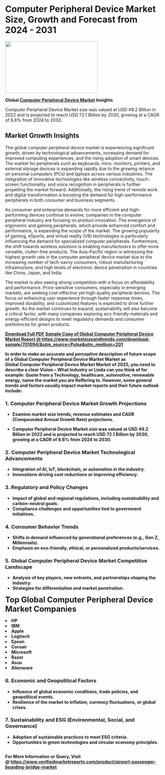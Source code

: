 <H1>Computer Peripheral Device Market Size, Growth and Forecast from 2024 - 2031</H1><img class="aligncenter size-medium wp-image-584254" src="https://thirdeyenews.in/wp-content/uploads/2024/09/Global-Market-Research-300x168.jpeg" alt="" width="300" height="168" /><p><strong>Global&nbsp;<a href="https://www.marketsizeandtrends.com/download-sample/701094/&amp;utm_source=Pulse&amp;utm_medium=201">Computer Peripheral Device Market</a> Insights</strong></p><p>Computer Peripheral Device Market size was valued at USD 49.2 Billion in 2022 and is projected to reach USD 72.1 Billion by 2030, growing at a CAGR of 6.6% from 2024 to 2030.</p><p><h2>Market Growth Insights</h2> <p>The global computer peripheral device market is experiencing significant growth, driven by technological advancements, increasing demand for improved computing experiences, and the rising adoption of smart devices. The market for peripherals such as keyboards, mice, monitors, printers, and external storage devices is expanding rapidly due to the growing reliance on personal computers (PCs) and laptops across various industries. The integration of innovative technologies like wireless connectivity, touch-screen functionality, and voice recognition in peripherals is further propelling the market forward. Additionally, the rising trend of remote work and digital transformation is boosting the demand for high-performance peripherals in both consumer and business segments.</p> <p><strong><a href="#"></a></strong></p> <p>As consumer and enterprise demands for more efficient and high-performing devices continue to evolve, companies in the computer peripheral industry are focusing on product innovation. The emergence of ergonomic and gaming peripherals, which provide enhanced comfort and performance, is expanding the scope of the market. The growing popularity of gaming, eSports, and virtual reality (VR) technologies is particularly influencing the demand for specialized computer peripherals. Furthermore, the shift towards wireless solutions is enabling manufacturers to offer more versatile, clutter-free products. The Asia-Pacific region is witnessing the highest growth rate in the computer peripheral device market due to the increasing number of tech-savvy consumers, robust manufacturing infrastructure, and high levels of electronic device penetration in countries like China, Japan, and India.</p> <p>The market is also seeing strong competition with a focus on affordability and performance. Price-sensitive consumers, especially in emerging markets, are seeking cost-effective yet high-quality peripheral devices. The focus on enhancing user experience through faster response times, improved durability, and customized features is expected to drive further growth. As the market continues to expand, sustainability will also become a critical factor, with many companies exploring eco-friendly materials and energy-efficient designs to meet regulatory demands and consumer preferences for green products.</p> <p><strong><a href="#"></p><p><span class=""><strong>Download Full PDF Sample Copy of Global Computer Peripheral Device Market Report</strong> @ <a href="https://www.marketsizeandtrends.com/download-sample/701094/&amp;utm_source=Pulse&amp;utm_medium=201" target="_blank">https://www.marketsizeandtrends.com/download-sample/701094/&amp;utm_source=Pulse&amp;utm_medium=201</a></span></p><p>In order to make an accurate and perceptive description of future scope of a Global&nbsp;Computer Peripheral Device Market Market as Global&nbsp;Computer Peripheral Device Market Market of 2025, you need to describe a clear Vision &ndash; What Industry or Linda can you think of for example: Quote from a Technology, healthcare, automotive, renewable energy, name the market you are Reffering to. However, some general trends and factors usually impact market reports and their future outlook include:</p><h3>1.&nbsp;<strong>Computer Peripheral Device Market Growth Projections</strong></h3><ul><li>Examine market size trends, revenue estimates and CAGR (Compounded Annual Growth Rate) projections.</li><li><p>Computer Peripheral Device Market size was valued at USD 49.2 Billion in 2022 and is projected to reach USD 72.1 Billion by 2030, growing at a CAGR of 6.6% from 2024 to 2030.</p></li></ul><h3>2.&nbsp;<strong>Computer Peripheral Device Market Technological Advancements</strong></h3><ul><li>Integration of AI, IoT, blockchain, or automation in the industry.</li><li>Innovations driving cost reductions or improving efficiency.</li></ul><h3>3.&nbsp;<strong>Regulatory and Policy Changes</strong></h3><ul><li>Impact of global and regional regulations, including sustainability and carbon-neutral goals.</li><li>Compliance challenges and opportunities tied to government initiatives.</li></ul><h3>4.&nbsp;<strong>Consumer Behavior Trends</strong></h3><ul><li>Shifts in demand influenced by generational preferences (e.g., Gen Z, Millennials).</li><li>Emphasis on eco-friendly, ethical, or personalized products/services.</li></ul><h3>5.&nbsp;<strong>Global Computer Peripheral Device Market Competitive Landscape</strong></h3><ul><li>Analysis of key players, new entrants, and partnerships shaping the industry.</li><li>Strategies for differentiation and market penetration.</li></ul><p data-pm-slice="1 1 []"><span style="color: inherit; font-family: inherit; font-size: 25px;">Top Global Computer Peripheral Device Market Companies</span></p><div class="" data-test-id=""><p><li>HP</li><li> IBM</li><li> Apple</li><li> Logitech</li><li> Epson</li><li> Corsair</li><li> Microsoft</li><li> Razer</li><li> Asus</li><li> Alienware</li></p></div><h3>6.&nbsp;<strong>Economic and Geopolitical Factors</strong></h3><ul><li>Influence of global economic conditions, trade policies, and geopolitical events.</li><li>Resilience of the market to inflation, currency fluctuations, or global crises.</li></ul><h3>7.&nbsp;<strong>Sustainability and ESG (Environmental, Social, and Governance)</strong></h3><ul><li>Adoption of sustainable practices to meet ESG criteria.</li><li>Opportunities in green technologies and circular economy principles.</li></ul><h2><strong style="font-size: 14px;">For More Information or Query, Visit @&nbsp;</strong><a style="background-color: #ffffff; font-size: 14px;" href="https://www.marketsizeandtrends.com/report/computer-peripheral-device-market/" target="_blank">https://www.verifiedmarketreports.com/product/airport-passenger-boarding-bridge-market</a></h2>
